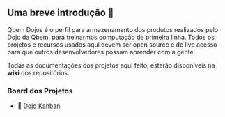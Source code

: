 ## Uma breve introdução 🙋‍

Qbem Dojos é o perfil para armazenamento dos produtos realizados pelo Dojo da Qbem, para treinarmos computação de primeira linha. Todos os projetos e recursos usados aqui devem ser open source e de live acesso para que outros desenvolvedores possam aprender com a gente.

Todas as documentações dos projetos aqui feito, estarão disponíveis na **wiki** dos repositórios. 

### Board dos Projetos

- :japanese_goblin: [Dojo Kanban](https://github.com/orgs/qbem-dojos/projects/1)
